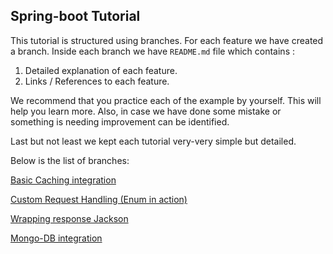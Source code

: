 Spring-boot Tutorial
---

This tutorial is structured using branches. For each feature we have created a branch.
Inside each branch we have `README.md` file which contains :

1. Detailed explanation of each feature.
2. Links / References to each feature.

We recommend that you practice each of the example by yourself. This will help you learn
more. Also, in case we have done some mistake or something is needing improvement can be identified.

Last but not least we kept each tutorial very-very simple but detailed.

Below is the list of branches:

[Basic Caching integration](https://github.com/bp89/spring-boot-learning/tree/CACHING)

[Custom Request Handling (Enum in action)](https://github.com/bp89/spring-boot-learning/tree/enum-mapping-in-controller)

[Wrapping response Jackson](https://github.com/bp89/spring-boot-learning/tree/wrapping-response-json-inside-element)

[Mongo-DB integration](https://github.com/bp89/spring-boot-learning/tree/mongo-db-integration-springdata)
